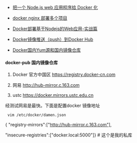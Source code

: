 - [把一个 Node.js web 应用程序给 Docker 化](https://nodejs.org/zh-cn/docs/guides/nodejs-docker-webapp/)

- [docker nginx 部署多个项目](https://segmentfault.com/a/1190000017179823)

- [Docker部署基于Nodejs的Web应用-实战篇](https://segmentfault.com/a/1190000010541792)

- [Docker镜像推送（push）到Docker Hub](https://blog.csdn.net/boonya/article/details/74906927)

- [Docker国内Yum源和国内镜像仓库](https://blog.csdn.net/nklinsirui/article/details/80490537)

#### docker-pub 国内镜像仓库

1. Docker 官方中国区
https://registry.docker-cn.com

2. 网易
http://hub-mirror.c.163.com

3. ustc
https://docker.mirrors.ustc.edu.cn

经测试网易是最快。下面是配置docker 镜像地址

```bash
 vim /etc/docker/damen.json
```
 { "registry-mirrors":["http://hub-mirror.c.163.com"],

"insecure-registries":["docker.local:5000"]}  # 这个是我的私库
